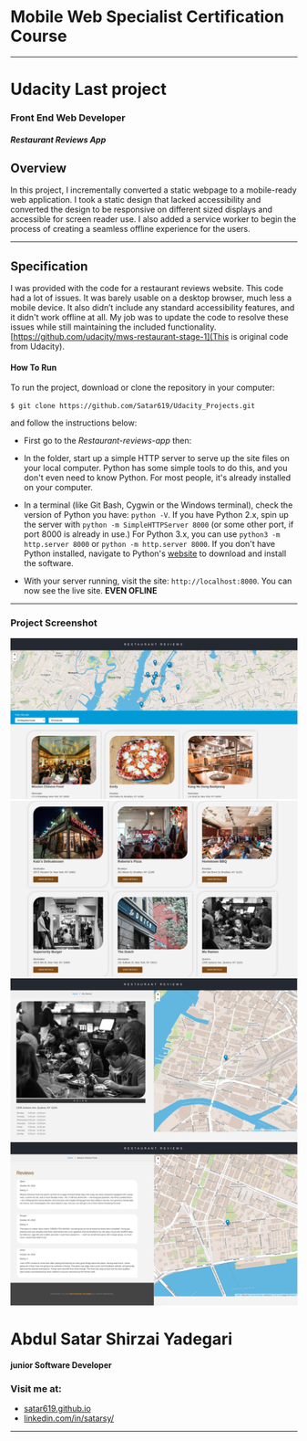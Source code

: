 # Mobile Web Specialist Certification Course
---
# Udacity Last project
### Front End Web Developer
##### Restaurant Reviews App


## Overview

In this project, I incrementally converted a static webpage to a mobile-ready web application. I took a static design that lacked accessibility and converted the design to be responsive on different sized displays and accessible for screen reader use. I also added a service worker to begin the process of creating a seamless offline experience for the users.

---
## Specification

I was provided with the code for a restaurant reviews website. This code had a lot of issues. It was barely usable on a desktop browser, much less a mobile device. It also didn’t include any standard accessibility features, and it didn't work offline at all. My job was to update the code to resolve these issues while still maintaining the included functionality. [https://github.com/udacity/mws-restaurant-stage-1](This is original code from Udacity).


#### How To Run

To run the project, download or clone the repository in your computer:

`$ git clone https://github.com/Satar619/Udacity_Projects.git`

and follow the instructions below:

* First go to the *Restaurant-reviews-app* then: 
* In the folder, start up a simple HTTP server to serve up the site files on your local computer. Python has some simple tools to do this, and you don't even need to know Python. For most people, it's already installed on your computer. 

* In a terminal (like Git Bash, Cygwin or the Windows terminal), check the version of Python you have: `python -V`. If you have Python 2.x, spin up the server with `python -m SimpleHTTPServer 8000` (or some other port, if port 8000 is already in use.) For Python 3.x, you can use `python3 -m http.server 8000` or `python -m http.server 8000`. If you don't have Python installed, navigate to Python's [website](https://www.python.org/) to download and install the software.

* With your server running, visit the site: `http://localhost:8000`. You can now see the live site. **EVEN OFLINE**

---
### Project Screenshot
![-](img/Screenshot/1.png)
![-](img/Screenshot/2.png)
![-](img/Screenshot/3.png)
![-](img/Screenshot/4.png)


# Abdul Satar Shirzai Yadegari
#### junior Software Developer

### Visit me at:
* [satar619.github.io](https://satar619.github.io)
* [linkedin.com/in/satarsy/](linkedin.com/in/satarsy)

------
